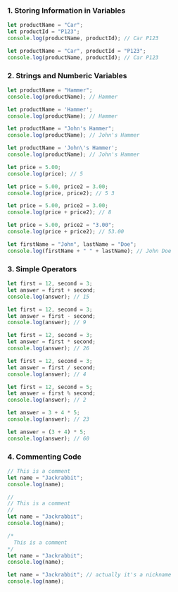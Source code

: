 ### 1. Storing Information in Variables

 ```js
let productName = "Car";
let productId = "P123";
console.log(productName, productId); // Car P123
 ```
  ```js
let productName = "Car", productId = "P123";
console.log(productName, productId); // Car P123
 ```

### 2. Strings and Numberic Variables
 ```js
let productName = "Hammer";
console.log(productName); // Hammer
 ```
 ```js
let productName = 'Hammer';
console.log(productName); // Hammer
 ```
 ```js
let productName = "John's Hammer";
console.log(productName); // John's Hammer
 ```
 ```js
let productName = 'John\'s Hammer';
console.log(productName); // John's Hammer
 ```
 ```js
let price = 5.00;
console.log(price); // 5
 ```
 ```js
let price = 5.00, price2 = 3.00;
console.log(price, price2); // 5 3
 ```
 ```js
let price = 5.00, price2 = 3.00;
console.log(price + price2); // 8
 ```
 ```js
let price = 5.00, price2 = "3.00";
console.log(price + price2); // 53.00
 ```
  ```js
let firstName = "John", lastName = "Doe";
console.log(firstName + " " + lastName); // John Doe
 ```
### 3. Simple Operators
 ```js
let first = 12, second = 3;
let answer = first + second;
console.log(answer); // 15
 ```
  ```js
let first = 12, second = 3;
let answer = first - second;
console.log(answer); // 9
 ```
 ```js
let first = 12, second = 3;
let answer = first * second;
console.log(answer); // 26
 ```
 ```js
let first = 12, second = 3;
let answer = first / second;
console.log(answer); // 4
 ```
 ```js
let first = 12, second = 5;
let answer = first % second;
console.log(answer); // 2
 ```
```js
let answer = 3 + 4 * 5;
console.log(answer); // 23
 ```
 ```js
let answer = (3 + 4) * 5;
console.log(answer); // 60
 ```
### 4. Commenting Code
 ```js
 // This is a comment
let name = "Jackrabbit";
console.log(name);
 ```
 ```js
 //
 // This is a comment
 //
let name = "Jackrabbit";
console.log(name);
 ```
 ```js
 /*
   This is a comment
 */
let name = "Jackrabbit";
console.log(name);
 ```
 ```js
let name = "Jackrabbit"; // actually it's a nickname
console.log(name);
 ```
